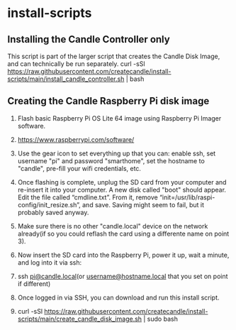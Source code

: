 # install-scripts

## Installing the Candle Controller only
This script is part of the larger script that creates the Candle Disk Image, and can technically be run separately.
curl -sSl https://raw.githubusercontent.com/createcandle/install-scripts/main/install_candle_controller.sh | bash

## Creating the Candle Raspberry Pi disk image
1. Flash basic Raspberry Pi OS Lite 64 image using Raspberry Pi Imager software. 
2. https://www.raspberrypi.com/software/

3. Use the gear icon to set everything up that you can: enable ssh, set username "pi" and password "smarthome", set the hostname to "candle", pre-fill your wifi credentials, etc.

4. Once flashing is complete, unplug the SD card from your computer and re-insert it into your computer. A new disk called "boot" should appear. Edit the file called “cmdline.txt”. From it, remove “init=/usr/lib/raspi-config/init_resize.sh”, and save. Saving might seem to fail, but it probably saved anyway.

5. Make sure there is no other "candle.local" device on the network already(if so you could reflash the card using a differente name on point 3).
6. Now insert the SD card into the Raspberry Pi, power it up, wait a minute, and log into it via ssh:
7. ssh pi@candle.local(or username@hostname.local that you set on point if different)

8. Once logged in via SSH, you can download and run this install script.
9. curl -sSl https://raw.githubusercontent.com/createcandle/install-scripts/main/create_candle_disk_image.sh | sudo bash

